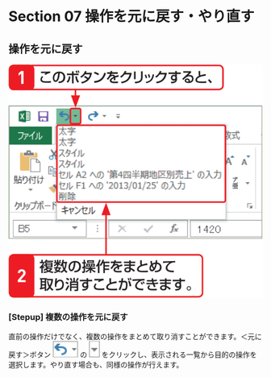 # Section 07 操作を元に戻す・やり直す

## 操作を元に戻す

![](004.png)

### [Stepup] 複数の操作を元に戻す

直前の操作だけでなく、複数の操作をまとめて取り消すことができます。＜元に戻す＞ボタン ![](icon_undo_down.png) の ![](icon_down2.png) をクリックし、表示される一覧から目的の操作を選択します。やり直す場合も、同様の操作が行えます。


